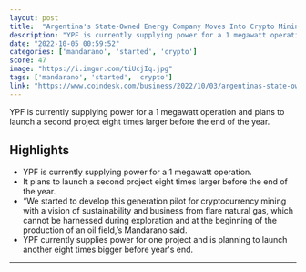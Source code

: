 ```yaml
---
layout: post
title:  "Argentina's State-Owned Energy Company Moves Into Crypto Mining"
description: "YPF is currently supplying power for a 1 megawatt operation and plans to launch a second project eight times larger before the end of the year."
date: "2022-10-05 00:59:52"
categories: ['mandarano', 'started', 'crypto']
score: 47
image: "https://i.imgur.com/tiUcjIq.jpg"
tags: ['mandarano', 'started', 'crypto']
link: "https://www.coindesk.com/business/2022/10/03/argentinas-state-owned-energy-company-moves-into-crypto-mining/"
---
```


YPF is currently supplying power for a 1 megawatt operation and plans to launch a second project eight times larger before the end of the year.

## Highlights

- YPF is currently supplying power for a 1 megawatt operation.
- It plans to launch a second project eight times larger before the end of the year.
- “We started to develop this generation pilot for cryptocurrency mining with a vision of sustainability and business from flare natural gas, which cannot be harnessed during exploration and at the beginning of the production of an oil field,’s Mandarano said.
- YPF currently supplies power for one project and is planning to launch another eight times bigger before year's end.

---

